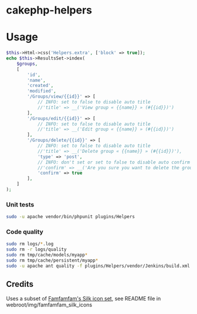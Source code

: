 # cakephp-helpers

# Usage
```php
$this->Html->css('Helpers.extra', ['block' => true]);
echo $this->ResultsSet->index(
	$groups,
	[
		'id',
		'name',
		'created',
		'modified',
		'/Groups/view/{{id}}' => [
			// INFO: set to false to disable auto title
			//'title' => __('View group « {{name}} » (#{{id}})')
		],
		'/Groups/edit/{{id}}' => [
			// INFO: set to false to disable auto title
			//'title' => __('Edit group « {{name}} » (#{{id}})')
		],
		'/Groups/delete/{{id}}' => [
			// INFO: set to false to disable auto title
			//'title' => __('Delete group « {{name}} » (#{{id}})'),
			'type' => 'post',
			// INFO: don't set or set to false to disable auto confirm message
			//'confirm' => __('Are you sure you want to delete the group « {{name}} » (# {{id}})?')
			'confirm' => true
		],
	]
);
```

### Unit tests
```bash
sudo -u apache vendor/bin/phpunit plugins/Helpers
```

### Code quality
```bash
sudo rm logs/*.log
sudo rm -r logs/quality
sudo rm tmp/cache/models/myapp*
sudo rm tmp/cache/persistent/myapp*
sudo -u apache ant quality -f plugins/Helpers/vendor/Jenkins/build.xml
```

## Credits
Uses a subset of [Famfamfam's Silk icon set](http://www.famfamfam.com/lab/icons/silk/), see README file in webroot/img/famfamfam_silk_icons